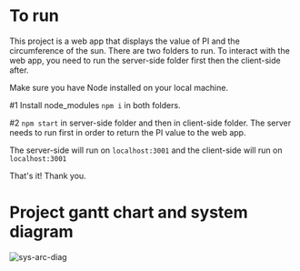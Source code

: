 # To run
This project is a web app that displays the value of PI and the circumference of the sun. There are two folders to run. To interact with the web app, you need to run the server-side folder first then the client-side after.

Make sure you have Node installed on your local machine.

#1 Install node_modules `npm i` in both folders.

#2 `npm start` in server-side folder and then in client-side folder. The server needs to run first in order to return the PI value to the web app.

The server-side will run on `localhost:3001` and the client-side will run on `localhost:3001`

That's it! Thank you.

# Project gantt chart and system diagram

![sys-arc-diag](https://user-images.githubusercontent.com/39688612/182370462-b5ec9851-19fa-40ac-bd40-8e9690a1a21f.png)
